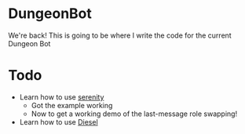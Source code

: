 # DungeonBot

We're back! This is going to be where I write the code for the current Dungeon Bot

# Todo

- Learn how to use [serenity](https://github.com/serenity-rs/serenity)
    - Got the example working
    - Now to get a working demo of the last-message role swapping!
- Learn how to use [Diesel](https://diesel.rs/)
